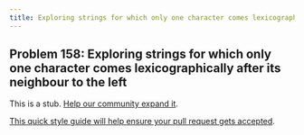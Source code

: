 ```yaml
---
title: Exploring strings for which only one character comes lexicographically after its neighbour to the left
---
```

## Problem 158: Exploring strings for which only one character comes lexicographically after its neighbour to the left

This is a stub. <a href='https://github.com/freecodecamp/guides/tree/master/src/pages/certifications/coding-interview-prep/project-euler/problem-158-exploring-strings-for-which-only-one-character-comes-lexicographically-after-its-neighbour-to-the-left/index.md' target='_blank' rel='nofollow'>Help our community expand it</a>.

<a href='https://github.com/freecodecamp/guides/blob/master/README.md' target='_blank' rel='nofollow'>This quick style guide will help ensure your pull request gets accepted</a>.

<!-- The article goes here, in GitHub-flavored Markdown. Feel free to add YouTube videos, images, and CodePen/JSBin embeds  -->
